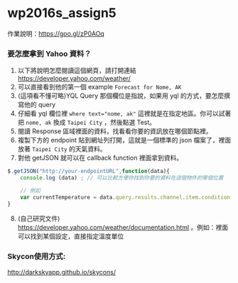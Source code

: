 # wp2016s_assign5
作業說明：https://goo.gl/zP0AOq


### 要怎麼拿到 Yahoo 資料？
1. 以下將說明怎麼閱讀這個網頁，請打開連結 https://developer.yahoo.com/weather/
2. 可以直接看到他的第一個 example `Forecast for Nome, AK`
3. (這項看不懂可略)YQL Query 那個欄位是指說，如果用 yql 的方式，要怎麼撰寫他的 query
4. 仔細看 yql 欄位裡 `where text="nome, ak"` 這裡就是在指定地區。你可以試著把 `nome, ak` 換成 `Taipei City` ，然後點選 Test。
5. 閱讀 Response 區域裡面的資料，找看看你要的資訊放在哪個節點裡。
6. 複製下方的 endpoint 貼到網址列打開，這就是一個標準的 json 檔案了，裡面放著 `Taipei City` 的天氣資料。
7. 對他 getJSON 就可以在 callback function 裡面拿到資料。

```javascript
$.getJSON("http://your-endpointURL",function(data){
	console.log (data) ; // 可以比較方便你找到你要的資料在這個物件的哪個位置

	// 例如
	var currentTemperature = data.query.results.channel.item.condition.temp  ; // 就可以找到現在溫度
}
```
8. (自己研究文件) https://developer.yahoo.com/weather/documentation.html 。例如：裡面可以找到某個設定，直接指定溫度單位


### Skycon使用方式:
http://darkskyapp.github.io/skycons/
